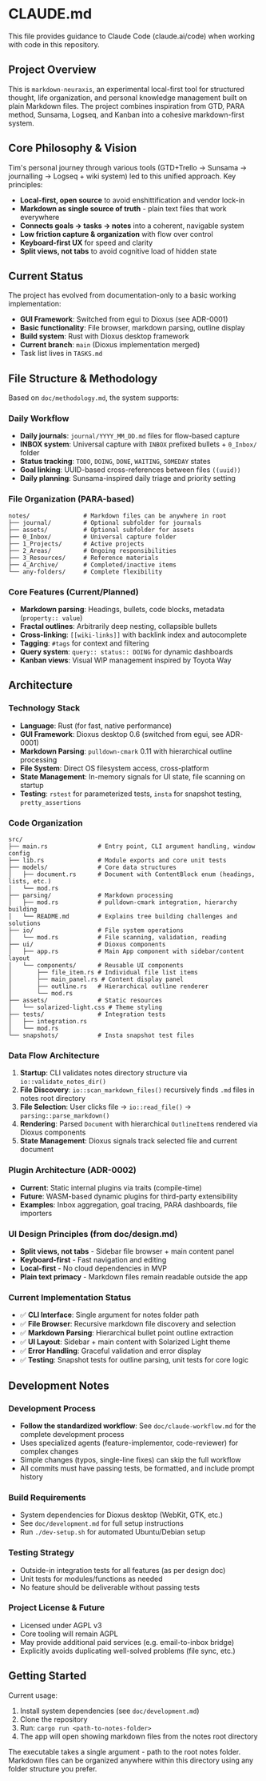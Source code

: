 # CLAUDE.md

This file provides guidance to Claude Code (claude.ai/code) when working with code in this repository.

## Project Overview

This is `markdown-neuraxis`, an experimental local-first tool for structured thought, life organization, and personal knowledge management built on plain Markdown files. The project combines inspiration from GTD, PARA method, Sunsama, Logseq, and Kanban into a cohesive markdown-first system.

## Core Philosophy & Vision

Tim's personal journey through various tools (GTD+Trello → Sunsama → journalling → Logseq + wiki system) led to this unified approach. Key principles:
- **Local-first, open source** to avoid enshittification and vendor lock-in
- **Markdown as single source of truth** - plain text files that work everywhere
- **Connects goals → tasks → notes** into a coherent, navigable system
- **Low friction capture & organization** with flow over control
- **Keyboard-first UX** for speed and clarity
- **Split views, not tabs** to avoid cognitive load of hidden state

## Current Status

The project has evolved from documentation-only to a basic working implementation:
- **GUI Framework**: Switched from egui to Dioxus (see ADR-0001)
- **Basic functionality**: File browser, markdown parsing, outline display
- **Build system**: Rust with Dioxus desktop framework
- **Current branch**: `main` (Dioxus implementation merged)
- Task list lives in `TASKS.md`

## File Structure & Methodology

Based on `doc/methodology.md`, the system supports:

### Daily Workflow
- **Daily journals**: `journal/YYYY_MM_DD.md` files for flow-based capture
- **INBOX system**: Universal capture with `INBOX` prefixed bullets + `0_Inbox/` folder
- **Status tracking**: `TODO`, `DOING`, `DONE`, `WAITING`, `SOMEDAY` states
- **Goal linking**: UUID-based cross-references between files `((uuid))`
- **Daily planning**: Sunsama-inspired daily triage and priority setting

### File Organization (PARA-based)
```
notes/               # Markdown files can be anywhere in root
├── journal/         # Optional subfolder for journals
├── assets/          # Optional subfolder for assets
├── 0_Inbox/         # Universal capture folder
├── 1_Projects/      # Active projects
├── 2_Areas/         # Ongoing responsibilities
├── 3_Resources/     # Reference materials
├── 4_Archive/       # Completed/inactive items
└── any-folders/     # Complete flexibility
```


### Core Features (Current/Planned)
- **Markdown parsing**: Headings, bullets, code blocks, metadata (`property:: value`)
- **Fractal outlines**: Arbitrarily deep nesting, collapsible bullets
- **Cross-linking**: `[[wiki-links]]` with backlink index and autocomplete
- **Tagging**: `#tags` for context and filtering
- **Query system**: `query:: status:: DOING` for dynamic dashboards
- **Kanban views**: Visual WIP management inspired by Toyota Way

## Architecture

### Technology Stack
- **Language**: Rust (for fast, native performance)
- **GUI Framework**: Dioxus desktop 0.6 (switched from egui, see ADR-0001)
- **Markdown Parsing**: `pulldown-cmark` 0.11 with hierarchical outline processing
- **File System**: Direct OS filesystem access, cross-platform
- **State Management**: In-memory signals for UI state, file scanning on startup
- **Testing**: `rstest` for parameterized tests, `insta` for snapshot testing, `pretty_assertions`

### Code Organization
```
src/
├── main.rs              # Entry point, CLI argument handling, window config
├── lib.rs               # Module exports and core unit tests
├── models/              # Core data structures
│   ├── document.rs      # Document with ContentBlock enum (headings, lists, etc.)
│   └── mod.rs
├── parsing/             # Markdown processing
│   ├── mod.rs           # pulldown-cmark integration, hierarchy building
│   └── README.md        # Explains tree building challenges and solutions
├── io/                  # File system operations
│   └── mod.rs           # File scanning, validation, reading
├── ui/                  # Dioxus components
│   ├── app.rs           # Main App component with sidebar/content layout
│   └── components/      # Reusable UI components
│       ├── file_item.rs # Individual file list items
│       ├── main_panel.rs # Content display panel
│       ├── outline.rs   # Hierarchical outline renderer
│       └── mod.rs
├── assets/              # Static resources
│   └── solarized-light.css # Theme styling
├── tests/               # Integration tests
│   ├── integration.rs
│   └── mod.rs
└── snapshots/           # Insta snapshot test files
```

### Data Flow Architecture
1. **Startup**: CLI validates notes directory structure via `io::validate_notes_dir()`
2. **File Discovery**: `io::scan_markdown_files()` recursively finds `.md` files in notes root directory
3. **File Selection**: User clicks file → `io::read_file()` → `parsing::parse_markdown()` 
4. **Rendering**: Parsed `Document` with hierarchical `OutlineItem`s rendered via Dioxus components
5. **State Management**: Dioxus signals track selected file and current document

### Plugin Architecture (ADR-0002)
- **Current**: Static internal plugins via traits (compile-time)
- **Future**: WASM-based dynamic plugins for third-party extensibility
- **Examples**: Inbox aggregation, goal tracing, PARA dashboards, file importers

### UI Design Principles (from doc/design.md)
- **Split views, not tabs** - Sidebar file browser + main content panel
- **Keyboard-first** - Fast navigation and editing  
- **Local-first** - No cloud dependencies in MVP
- **Plain text primacy** - Markdown files remain readable outside the app

### Current Implementation Status
- ✅ **CLI Interface**: Single argument for notes folder path
- ✅ **File Browser**: Recursive markdown file discovery and selection
- ✅ **Markdown Parsing**: Hierarchical bullet point outline extraction
- ✅ **UI Layout**: Sidebar + main content with Solarized Light theme
- ✅ **Error Handling**: Graceful validation and error display
- ✅ **Testing**: Snapshot tests for outline parsing, unit tests for core logic

## Development Notes

### Development Process
- **Follow the standardized workflow**: See `doc/claude-workflow.md` for the complete development process
- Uses specialized agents (feature-implementor, code-reviewer) for complex changes
- Simple changes (typos, single-line fixes) can skip the full workflow
- All commits must have passing tests, be formatted, and include prompt history

### Build Requirements
- System dependencies for Dioxus desktop (WebKit, GTK, etc.)
- See `doc/development.md` for full setup instructions
- Run `./dev-setup.sh` for automated Ubuntu/Debian setup

### Testing Strategy
- Outside-in integration tests for all features (as per design doc)
- Unit tests for modules/functions as needed
- No feature should be deliverable without passing tests

### Project License & Future
- Licensed under AGPL v3
- Core tooling will remain AGPL
- May provide additional paid services (e.g. email-to-inbox bridge)
- Explicitly avoids duplicating well-solved problems (file sync, etc.)

## Getting Started

Current usage:
1. Install system dependencies (see `doc/development.md`)
2. Clone the repository 
3. Run: `cargo run <path-to-notes-folder>`
4. The app will open showing markdown files from the notes root directory

The executable takes a single argument - path to the root notes folder. Markdown files can be organized anywhere within this directory using any folder structure you prefer.
